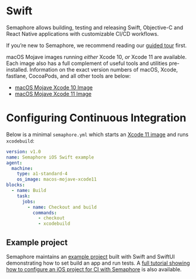 # Swift

Semaphore allows building, testing and releasing Swift, Objective-C and
React Native applications with customizable CI/CD workflows.

If you’re new to Semaphore, we recommend reading our
[guided tour](https://docs.semaphoreci.com/article/77-getting-started) first.

macOS Mojave images running *either* Xcode 10, *or* Xcode 11 are available. Each
image also has a full complement of useful tools and utilities pre-installed.
Information on the exact version numbers of macOS, Xcode, fastlane, CocoaPods,
and all other tools are below:

* [macOS Mojave Xcode 10 Image](macos-xcode-10)
* [macOS Mojave Xcode 11 Image](macos-xcode-11)

# Configuring Continuous Integration

Below is a minimal `semaphore.yml` which starts an
[Xcode 11 image](macos-xcode-11) and runs `xcodebuild`:

``` yaml
version: v1.0
name: Semaphore iOS Swift example
agent:
  machine:
    type: a1-standard-4
    os_image: macos-mojave-xcode11
blocks:
  - name: Build
    task:
      jobs:
        - name: Checkout and build
          commands:
            - checkout
            - xcodebuild
```

## Example project

Semaphore maintains an [example project](example-project) built with Swift and
SwiftUI demonstrating how to set build an app and run tests. A
[full tutorial showing how to configure an iOS project for CI with Semaphore](example-project)
is also available.

[macos-xcode-10]: https://docs.semaphoreci.com/ci-cd-environment/macos-mojave-xcode-10-image
[macos-xcode-11]: https://docs.semaphoreci.com/ci-cd-environment/macos-mojave-xcode-11-image
[example-project]: https://github.com/semaphoreci-demos/semaphore-demo-ios-swift-xcode
[ios-tutorial]: https://docs.semaphoreci.com/use-cases/ios-continuous-integration-with-xcode
